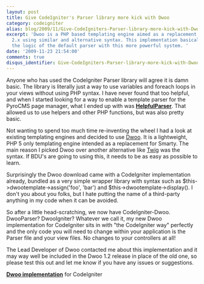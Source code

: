 ```yaml
---
layout: post
title: Give CodeIgniter's Parser library more kick with Dwoo
category: codeigniter
alias: blog/2009/11/Give-CodeIgniters-Parser-library-more-kick-with-Dwoo/
excerpt: 'Dwoo is a PHP based templating engine aimed as a replacement for Smarty
  2.x using similar and alternative syntax. This implementation basically overrides
  the logic of the default parser with this more powerful system. '
date: '2009-11-23 21:54:00'
comments: true
disqus_identifier: Give-CodeIgniters-Parser-library-more-kick-with-Dwoo
---
```


Anyone who has used the CodeIgniter Parser library will agree it is damn basic. The library is literally just a way to use variables and foreach loops in your views without using PHP syntax. I have never found that too helpful, and when I started looking for a way to enable a template parser for the PyroCMS page manager, what I ended up with was [**HelpfulParser**](http://github.com/philsturgeon/codeigniter-helpfulparser). That allowed us to use helpers and other PHP functions, but was also pretty basic.

Not wanting to spend too much time re-inventing the wheel I had a look at existing templating engines and decided to use [Dwoo](http://dwoo.org/ "Dwoo - A PHP5 template engine positioned as an alternative to Smarty"). It is a lightweight, PHP 5 only templating engine intended as a replacement for Smarty. The main reason I picked Dwoo over another alternative like [Twig](http://www.twig-project.org/ "Twig - The flexible, fast, and secure template language for PHP") was the syntax. If BDU's are going to using this, it needs to be as easy as possible to learn.

Surprisingly the Dwoo download came with a CodeIgniter implementation already, bundled as a very simple wrapper library with syntax such as $this->dwootemplate->assign('foo', 'bar') and $this->dwootemplate->display(). I don't you about you folks, but I hate putting the name of a third-party anything in my code when it can be avoided.

So after a little head-scratching, we now have CodeIgniter-Dwoo. DwooParser? DwooIgniter? Whatever we call it, my new Dwoo implementation for CodeIgniter sits in with "the CodeIgniter way" perfectly and the only code you will need to change within your application is the Parser file and your view files. No changes to your controllers at all!

The Lead Developer of Dwoo contacted me about this implementation and it may way well be included in the Dwoo 1.2 release in place of the old one, so please test this out and let me know if you have any issues or suggestions.

**[Dwoo implementation](/code/codeigniter-dwoo)** for CodeIgniter

